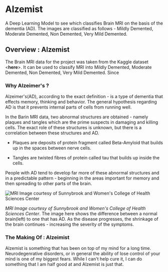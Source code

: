 # Alzemist
A Deep Learning Model to see which classifies Brain MRI on the basis of the dementia (AD). The images are classified as follows - Mildly Demented, Moderate Demented, Non Demented, Very Mild Demented.

## Overview : Alzemist
The Brain MRI data for the project was taken from the Kaggle dataset <__here__>. It can be used to classify MRI into Mildly Demented, Moderate Demented, Non Demented, Very Mild Demented. Since    

### Why Alzeimer's ?
Alzeimer's(AD), according to the exact definition - is a type of dementia that effects memory, thinking and behavior. The general hypothesis regarding AD is that it prevents internal parts of cells from running well. 

In the Barin MRI data, two abnormal structures are obtained - namely plaques and tangles which are the prime suspects in damaging and killing cells. The exact role of these structures is unknown, but there is a correlation between these structures and AD.

- Plaques are deposits of protein fragment called Beta-Amyloid that builds up in the spaces between nerve cells.

- Tangles are twisted fibres of protein called tau that builds up inside the cells. 

People with AD tend to develop far more of these abnormal structures and in a predictable pattern - beginning in the areas important for memory and then spreading to other parts of the brain.

![MRI Image courtesy of Sunnybrook and Women's College of Health Sciences Center](https://alzheimer.ca/sites/default/files/2021-05/mri-brain-scan-alzheimers-disease.png)

_MRI Image courtesy of Sunnybrook and Women's College of Health Sciences Center_. The image here shows the difference between a normal brain(left) to one that has AD. As the disease progresses, the shrinkage of the brain continues - increasing the severity of the symptoms.

### The Making Of : Alzeimist
Alzemist is something that has been on top of my mind for a long time. Neurodegenrative disorders, or in general the ability of lose control of your mind is one of my biggest fears. While I can't help cure it, I can do something that I am half good at and Alzemist is just that.  

